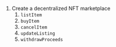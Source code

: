 1. Create a decentralized NFT marketplace
    1. `listItem`
    2. `buyItem`
    3. `cancelItem`
    4. `updateListing`
    5. `withdrawProceeds`
